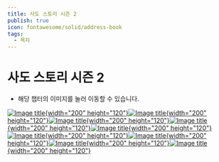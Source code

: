 ```yaml
---
title: 사도 스토리 시즌 2
publish: true
icon: fontawesome/solid/address-book
tags:
  - 목차
---
```

# 사도 스토리 시즌 2

+ 해당 챕터의 이미지를 눌러 이동할 수 있습니다.

[![Image title](https://vitamink1.github.io/ashur-note/assets/characterstory/Character_Guin_Story_1.png){width="200" height="120"}](../s2_sado/guin.md)[![Image title](https://vitamink1.github.io/ashur-note/assets/characterstory/Character_Polan_Story_1.png){width="200" height="120"}](../s2_sado/polan.md)[![Image title](https://vitamink1.github.io/ashur-note/assets/characterstory/Character_Suro_Story_1.png){width="200" height="120"}](../s2_sado/suro.md)[![Image title](https://vitamink1.github.io/ashur-note/assets/characterstory/Character_Opal_Story_1.png){width="200" height="120"}](../s2_sado/opal.md)[![Image title](https://vitamink1.github.io/ashur-note/assets/characterstory/Character_MayoCool_Story_1.png){width="200" height="120"}](../s2_sado/mayocool.md)[![Image title](https://vitamink1.github.io/ashur-note/assets/characterstory/Character_SpeakiMaid_Story_1.png){width="200" height="120"}](../s2_sado/speakimaid.md)[![Image title](https://vitamink1.github.io/ashur-note/assets/characterstory/Character_DianaYester_Story_1.png){width="200" height="120"}](../s2_sado/dianayester.md)[![Image title](https://vitamink1.github.io/ashur-note/assets/characterstory/Character_Scizor_Story_1.png){width="200" height="120"}](../s2_sado/scizor.md)[![Image title](https://vitamink1.github.io/ashur-note/assets/characterstory/Character_Kathy_Story_1.png){width="200" height="120"}](../s2_sado/etc.md)
